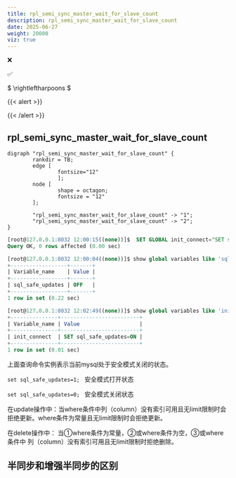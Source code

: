 ```yaml
---
title: rpl_semi_sync_master_wait_for_slave_count
description: rpl_semi_sync_master_wait_for_slave_count
date: 2025-06-27
weight: 20000
viz: true
---
```


<style>
th, td {
  border: 1px solid rgb(190, 190, 190);
}
</style>

&#10060;

&#9989;

$ \rightleftharpoons $

{{< alert >}}

{{< /alert >}}


## rpl_semi_sync_master_wait_for_slave_count


```viz-dot
digraph "rpl_semi_sync_master_wait_for_slave_count" {
        rankdir = TB;
        edge [
                fontsize="12"
                ];
        node [
                shape = octagon;
                fontsize = "12"
        ];

        "rpl_semi_sync_master_wait_for_slave_count" -> "1";
        "rpl_semi_sync_master_wait_for_slave_count" -> "2";
}

```


```sql
[root@127.0.0.1:8032 12:00:15((none))]$  SET GLOBAL init_connect="SET sql_safe_updates=ON";
Query OK, 0 rows affected (0.00 sec)

[root@127.0.0.1:8032 12:00:04((none))]$ show global variables like 'sql_safe_updates';
+------------------+-------+
| Variable_name    | Value |
+------------------+-------+
| sql_safe_updates | OFF   |
+------------------+-------+
1 row in set (0.22 sec)

[root@127.0.0.1:8032 12:02:49((none))]$ show global variables like 'init_connect';
+---------------+-------------------------+
| Variable_name | Value                   |
+---------------+-------------------------+
| init_connect  | SET sql_safe_updates=ON |
+---------------+-------------------------+
1 row in set (0.01 sec)


```

上面查询命令实例表示当前mysql处于安全模式关闭的状态。

`set sql_safe_updates=1; ` 安全模式打开状态

`set sql_safe_updates=0; ` 安全模式关闭状态

在update操作中：当where条件中列（column）没有索引可用且无limit限制时会拒绝更新。where条件为常量且无limit限制时会拒绝更新。

在delete操作中： 当①where条件为常量，②或where条件为空，③或where条件中 列（column）没有索引可用且无limit限制时拒绝删除。



## 半同步和增强半同步的区别







